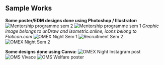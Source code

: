 ﻿Sample Works
-
**Some poster/EDM designs done using Photoshop / Illustrator:**
![Mentorship programme sem 2](/assets/mentorship_sem2.png)
![Mentorship programme sem 1](/assets/mentorship_sem1.png)
*Graphic image belongs to unDraw and isometric.online, icons belong to Flaticon.com*
![OMEX Night Sem 1](/assets/omexfinal.png)
![Recruitment Sem 2](/assets/recruitment_sem2.png)
![OMEX Night Sem 2](/assets/OMEXNightSem2.png)

**Some designs done using Canva:**
![OMEX Night Instagram post](/assets/omexig.png)
![OMS Vivace](/assets/vivace_oms.png)
![OMS Welfare poster](/assets/welfare_sem1.png)

